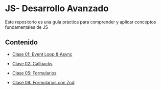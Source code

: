 # JS- Desarrollo Avanzado 

Este repositorio es una guía práctica para comprender y aplicar conceptos fundamentales de JS

## Contenido

- [Clase 01: Event Loop & Async](https://github.com/yuleiditho/JS-Advanced-Development/tree/main/01_EventLoop_Async/project)
- [Clase 02: Callbacks](https://github.com/yuleiditho/JS-Advanced-Development/tree/main/02_Callbacks_JSON/app)

- [Clase 05: Formularios](https://github.com/yuleiditho/JS-Advanced-Development/tree/main/05_Forms)
- [Clase 06: Formularios con Zod](https://github.com/yuleiditho/JS-Advanced-Development/tree/main/06_Forms_Zod/app)
